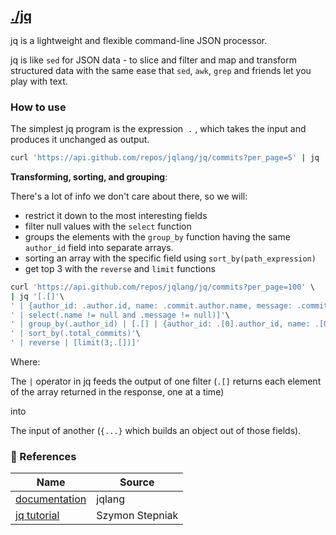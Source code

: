 ## [./jq](https://jqlang.github.io/jq/)

jq is a lightweight and flexible command-line JSON processor.

jq is like `sed` for JSON data - to slice and filter and map and transform structured data with the same ease that `sed`, `awk`, `grep` and friends let you play with text.

### How to use

The simplest jq program is the expression <code style="border-radius: 4px; padding: 2px 4px">.</code>, which takes the input and produces it unchanged as output.

```ruby
curl 'https://api.github.com/repos/jqlang/jq/commits?per_page=5' | jq '.'
```

**Transforming, sorting, and grouping**:

There's a lot of info we don't care about there, so we will:

- restrict it down to the most interesting fields
- filter null values with the `select` function
- groups the elements with the `group_by` function having the same `author_id` field into separate arrays.
- sorting an array with the specific field using `sort_by(path_expression)`
- get top 3 with the `reverse` and `limit` functions

```ruby
curl 'https://api.github.com/repos/jqlang/jq/commits?per_page=100' \
| jq '[.[]'\
' | {author_id: .author.id, name: .commit.author.name, message: .commit.message}'\
' | select(.name != null and .message != null)]'\
' | group_by(.author_id) | [.[] | {author_id: .[0].author_id, name: .[0].name, total_commits: . | length}]'\
' | sort_by(.total_commits)'\
' | reverse | [limit(3;.[])]'
```

Where:

The `|` operator in jq feeds the output of one filter (`.[]` returns each element of the array returned in the response, one at a time)

into

The input of another (`{...}` which builds an object out of those fields).

### 📄 References

| Name                                                                                    | Source          |
| --------------------------------------------------------------------------------------- | --------------- |
| [documentation](https://jqlang.github.io/jq/tutorial/)                                  | jqlang          |
| [jq tutorial](https://www.youtube.com/playlist?list=PLKaiHc24qCTSOGkkEpeIMupEmnInqHbbV) | Szymon Stepniak |
